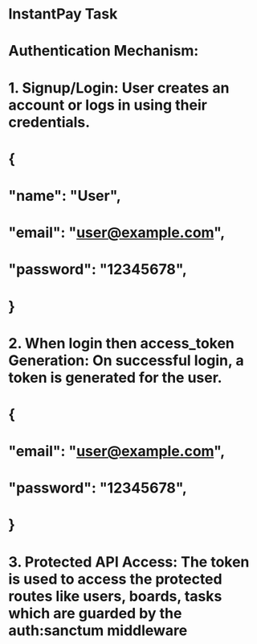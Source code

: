 # InstantPay Task

# Authentication Mechanism:
#
# 1. Signup/Login: User creates an account or logs in using their credentials.
# {
#    "name": "User",
#    "email": "user@example.com",
#   "password": "12345678",
# }

#
# 2. When login then access_token Generation: On successful login, a token is generated for the user.
# {
#    "email": "user@example.com",
#    "password": "12345678",
# }
#
# 3. Protected API Access: The token is used to access the protected routes like users, boards, tasks which are guarded by the auth:sanctum middleware
#
#
